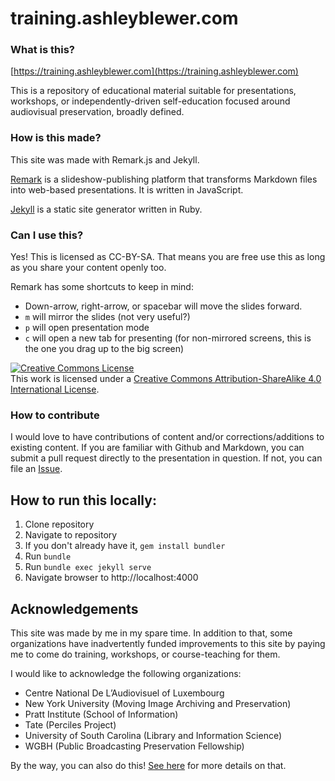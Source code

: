 # training.ashleyblewer.com

### What is this?

[https://training.ashleyblewer.com](https://training.ashleyblewer.com)  

This is a repository of educational material suitable for presentations, workshops, or independently-driven self-education focused around audiovisual preservation, broadly defined.

### How is this made? 

This site was made with Remark.js and Jekyll.

[Remark](https://github.com/gnab/remark) is a slideshow-publishing platform that transforms Markdown files into web-based presentations. It is written in JavaScript.  

[Jekyll](https://jekyllrb.com/docs/home/) is a static site generator written in Ruby.  

### Can I use this? 

Yes! This is licensed as CC-BY-SA. That means you are free use this as long as you share your content openly too.

Remark has some shortcuts to keep in mind: 

- Down-arrow, right-arrow, or spacebar will move the slides forward.
- `m` will mirror the slides (not very useful?)
- `p` will open presentation mode 
- `c` will open a new tab for presenting (for non-mirrored screens, this is the one you drag up to the big screen)

<a rel="license" href="http://creativecommons.org/licenses/by-sa/4.0/"><img alt="Creative Commons License" style="border-width:0" src="https://i.creativecommons.org/l/by-sa/4.0/88x31.png" /></a><br />This work is licensed under a <a rel="license" href="http://creativecommons.org/licenses/by-sa/4.0/">Creative Commons Attribution-ShareAlike 4.0 International License</a>.

### How to contribute

I would love to have contributions of content and/or corrections/additions to existing content. If you are familiar with Github and Markdown, you can submit a pull request directly to the presentation in question. If not, you can file an [Issue](https://github.com/ablwr/avpres-training/issues).

## How to run this locally:

1. Clone repository
2. Navigate to repository
3. If you don't already have it, `gem install bundler`
4. Run `bundle`
5. Run `bundle exec jekyll serve`
6. Navigate browser to http://localhost:4000


## Acknowledgements

This site was made by me in my spare time. In addition to that, some organizations have inadvertently funded improvements to this site by paying me to come do training, workshops, or course-teaching for them.

I would like to acknowledge the following organizations:

- Centre National De L’Audiovisuel of Luxembourg
- New York University (Moving Image Archiving and Preservation)
- Pratt Institute (School of Information)
- Tate (Perciles Project)
- University of South Carolina (Library and Information Science)
- WGBH (Public Broadcasting Preservation Fellowship)


By the way, you can also do this! [See here](https://ashleyblewer.com/how-to-hire-me.html) for more details on that.

